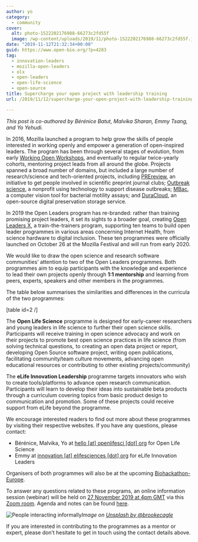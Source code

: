 ```yaml
---
author: yo
category:
  - community
cover:
  alt: photo-1522202176988-66273c2fd55f
  image: /wp-content/uploads/2019/11/photo-1522202176988-66273c2fd55f.jpeg
date: "2019-11-12T21:32:34+00:00"
guid: https://www.open-bio.org/?p=4283
tag:
  - innovation-leaders
  - mozilla-open-leaders
  - olx
  - open-leaders
  - open-life-science
  - open-source
title: Supercharge your open project with leadership training
url: /2019/11/12/supercharge-your-open-project-with-leadership-training/

---
```

_This post is co-authored by Bérénice Batut, Malvika Sharan, Emmy Tsang, and Yo Yehudi._

In 2016, Mozilla launched a program to help grow the skills of people interested in working openly and empower a generation of open-inspired leaders. The program has been through several stages of evolution, from early [Working Open Workshops](http://mozillascience.github.io/working-open-workshop/), and eventually to regular twice-yearly cohorts, mentoring project leads from all around the globe. Projects spanned a broad number of domains, but included a large number of research/science and tech-oriented projects, including [PREreview](https://www.prereview.org/), an initiative to get people involved in scientific preprint journal clubs; [Outbreak science](https://outbreakscience.org/), a nonprofit using technology to support disease outbreaks; [MBac](https://mozilla.github.io/leadership-training/round-5/projects/#mbac-computer-vision-tool-for-bacterial-motility-assays), a computer vision tool for bacterial motility assays; and [DuraCloud](https://mozilla.github.io/leadership-training/round-5/projects/#open-sourcing-duracloud-beyond-the-license), an open-source digital preservation storage service.

In 2019 the Open Leaders program has re-branded: rather than training promising project leaders, it set its sights to a broader goal, creating [Open Leaders X](https://foundation.mozilla.org/en/opportunity/mozilla-open-leaders/open-leaders-x/), a train-the-trainers program, supporting ten teams to build open leader programmes in various areas concerning Internet Health, from science hardware to digital inclusion. These ten programmes were officially launched on October 26 at the Mozilla Festival and will run from early 2020.

We would like to draw the open science and research software communities’ attention to two of the Open Leaders programmes. Both programmes aim to equip participants with the knowledge and experience to lead their own projects openly through **1:1 mentorship** and learning from peers, experts, speakers and other members in the programmes.

The table below summarises the similarities and differences in the curricula of the two programmes:

\[table id=2 /\]

The **Open Life Science** programme is designed for early-career researchers and young leaders in life science to further their open science skills. Participants will receive training in open science advocacy and work on their projects to promote best open science practices in life science (from solving technical questions,  to creating an open data project or report, developing Open Source software project, writing open publications, facilitating community/team culture movements, advancing open educational resources or contributing to other existing projects/community)

The **eLife Innovation Leadership** programme targets innovators who wish to create tools/platforms to advance open research communication. Participants will learn to develop their ideas into sustainable beta products through a curriculum covering topics from basic product design to communication and promotion. Some of these projects could receive support from eLife beyond the programme.

We encourage interested readers to find out more about these programmes by visiting their respective websites. If you have any questions, please contact:

- Bérénice, Malvika, Yo at [hello \[at\] openlifesci \[dot\] org](mailto:hello@openlifesci.org) for Open Life Science
- Emmy at [innovation \[at\] elifesciences \[dot\] org](mailto:innovation@elifesciences.org) for eLife Innovation Leaders

Organisers of both programmes will also be at the upcoming [Biohackathon-Europe](https://www.biohackathon-europe.org/).

To answer any questions related to these programs, an online information session (webinar) will be held on [27 November 2019 at 4pm GMT](https://arewemeetingyet.com/Berlin/2019-11-27/17:00/OpenLifeSci%20&%20eLife%20Application%20Webinar) via this [Zoom room](https://zoom.us/j/653381208). Agenda and notes can be found [here](https://docs.google.com/document/d/1EIDzZi5mgRiWR7cJQl0up470C87GsbcoTR_6-cs-SeE/edit?usp=sharing).

![People interacting informally](https://images.unsplash.com/photo-1522202176988-66273c2fd55f?ixlib=rb-1.2.1&auto=format&fit=crop&w=1000&)_Image on [Unsplash by @brookecagle](https://unsplash.com/photos/g1Kr4Ozfoac)_

If you are interested in contributing to the programmes as a mentor or expert, please don’t hesitate to get in touch using the contact details above.
